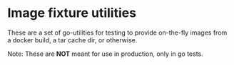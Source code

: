 # Image fixture utilities

These are a set of go-utilities for testing to provide on-the-fly images from a docker build, a tar cache dir, or otherwise.

Note: These are **NOT** meant for use in production, only in go tests.